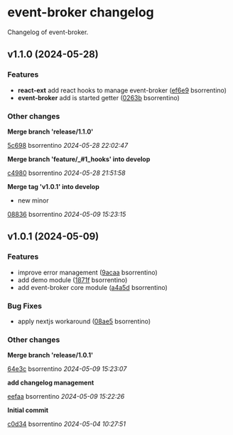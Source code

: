 # event-broker changelog

Changelog of event-broker.

## v1.1.0 (2024-05-28)

### Features

-  **react-ext**  add react hooks to manage event-broker ([ef6e9](https://github.com/visual-agent-studio/event-broker/commit/ef6e98f9ad13861) bsorrentino)  
-  **event-broker**  add is started getter ([0263b](https://github.com/visual-agent-studio/event-broker/commit/0263b52951364b0) bsorrentino)  

### Other changes

**Merge branch 'release/1.1.0'**


[5c698](https://github.com/visual-agent-studio/event-broker/commit/5c698eb6984183f) bsorrentino *2024-05-28 22:02:47*

**Merge branch 'feature/_#1_hooks' into develop**


[c4980](https://github.com/visual-agent-studio/event-broker/commit/c4980d128116737) bsorrentino *2024-05-28 21:51:58*

**Merge tag 'v1.0.1' into develop**

* new minor 

[08836](https://github.com/visual-agent-studio/event-broker/commit/08836de109a37f7) bsorrentino *2024-05-09 15:23:15*


## v1.0.1 (2024-05-09)

### Features

-  improve error management ([9acaa](https://github.com/visual-agent-studio/event-broker/commit/9acaaaea48d32d0) bsorrentino)  
-  add demo module ([1871f](https://github.com/visual-agent-studio/event-broker/commit/1871fc2585089d3) bsorrentino)  
-  add event-broker core module ([a4a5d](https://github.com/visual-agent-studio/event-broker/commit/a4a5d461e04bf40) bsorrentino)  

### Bug Fixes

-  apply nextjs workaround ([08ae5](https://github.com/visual-agent-studio/event-broker/commit/08ae526aa5fd127) bsorrentino)  

### Other changes

**Merge branch 'release/1.0.1'**


[64e3c](https://github.com/visual-agent-studio/event-broker/commit/64e3c6080f1bc9e) bsorrentino *2024-05-09 15:23:07*

**add changelog management**


[eefaa](https://github.com/visual-agent-studio/event-broker/commit/eefaabc497f3272) bsorrentino *2024-05-09 15:22:26*

**Initial commit**


[c0d34](https://github.com/visual-agent-studio/event-broker/commit/c0d345faeb95735) bsorrentino *2024-05-04 10:27:51*


